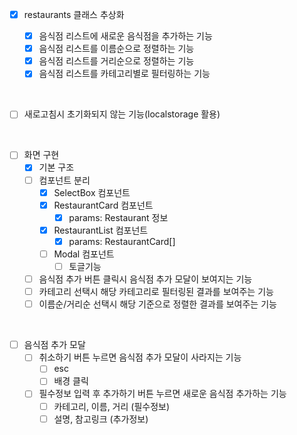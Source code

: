 - [x] restaurants 클래스 추상화

  - [x] 음식점 리스트에 새로운 음식점을 추가하는 기능
  - [x] 음식점 리스트를 이름순으로 정렬하는 기능
  - [x] 음식점 리스트를 거리순으로 정렬하는 기능
  - [x] 음식점 리스트를 카테고리별로 필터링하는 기능

<br>

- [ ] 새로고침시 초기화되지 않는 기능(localstorage 활용)

<br>

- [ ] 화면 구현
  - [x] 기본 구조
  - [ ] 컴포넌트 분리
    - [x] SelectBox 컴포넌트
    - [x] RestaurantCard 컴포넌트
      - [x] params: Restaurant 정보
    - [x] RestaurantList 컴포넌트
      - [x] params: RestaurantCard[]
    - [ ] Modal 컴포넌트
      - [ ] 토글기능
  - [ ] 음식점 추가 버튼 클릭시 음식점 추가 모달이 보여지는 기능
  - [ ] 카테고리 선택시 해당 카테고리로 필터링된 결과를 보여주는 기능
  - [ ] 이름순/거리순 선택시 해당 기준으로 정렬한 결과를 보여주는 기능

<br>

- [ ] 음식점 추가 모달
  - [ ] 취소하기 버튼 누르면 음식점 추가 모달이 사라지는 기능
    - [ ] esc
    - [ ] 배경 클릭
  - [ ] 필수정보 입력 후 추가하기 버튼 누르면 새로운 음식점 추가하는 기능
    - [ ] 카테고리, 이름, 거리 (필수정보)
    - [ ] 설명, 참고링크 (추가정보)
